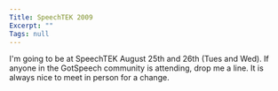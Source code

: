 ```yaml
---
Title: SpeechTEK 2009
Excerpt: ""
Tags: null
---
```

<p>I'm going to be at SpeechTEK August 25th and 26th (Tues and Wed). If anyone in the GotSpeech community is attending, drop me a line. It is always nice to meet in person for a change. </p><img src="http://gotspeech.net/aggbug.aspx?PostID=9386" width="1" height="1"/>
